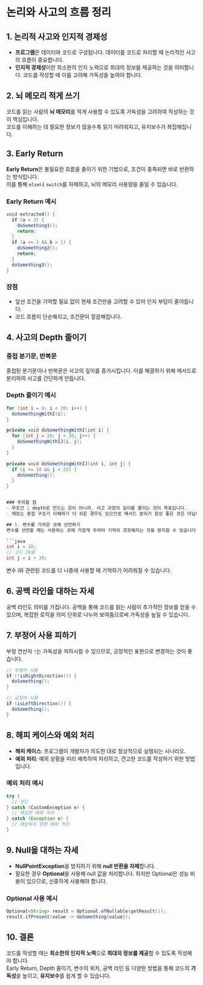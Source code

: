 # 논리와 사고의 흐름 정리

## 1. 논리적 사고와 인지적 경제성
- **프로그램**은 데이터와 코드로 구성됩니다. 데이터를 코드로 처리할 때 논리적인 사고의 흐름이 중요합니다.
- **인지적 경제성**이란 최소한의 인지 노력으로 최대의 정보를 제공하는 것을 의미합니다. 코드를 작성할 때 이를 고려해 가독성을 높여야 합니다.

## 2. 뇌 메모리 적게 쓰기
코드를 읽는 사람의 **뇌 메모리**를 적게 사용할 수 있도록 가독성을 고려하여 작성하는 것이 핵심입니다.  
코드를 이해하는 데 필요한 정보가 많을수록 읽기 어려워지고, 유지보수가 복잡해집니다.

## 3. Early Return
**Early Return**은 불필요한 흐름을 줄이기 위한 기법으로, 조건이 충족되면 바로 반환하는 방식입니다.  
이를 통해 `else`나 `switch`를 자제하고, 뇌의 메모리 사용량을 줄일 수 있습니다.

### Early Return 예시
```java
void extracted() {
  if (a > 3) {
    doSomething1();
    return;
  }
  if (a <= 3 && b > 1) {
    doSomething2();
    return;
  }
  doSomething3();
}
```
### 장점
- 앞선 조건을 기억할 필요 없이 현재 조건만을 고려할 수 있어 인지 부담이 줄어듭니다.
- 코드 흐름이 단순해지고, 조건문이 깔끔해집니다.

## 4. 사고의 Depth 줄이기
### 중첩 분기문, 반복문
중첩된 분기문이나 반복문은 사고의 깊이를 증가시킵니다. 이를 해결하기 위해 메서드로 분리하여 사고를 간단하게 만듭니다.

### Depth 줄이기 예시
```java
for (int i = 0; i < 20; i++) {
  doSomethingWithI(i);
}

private void doSomethingWithI(int i) {
  for (int j = 20; j < 30; j++) {
    doSomethingWithIJ(i, j);
  }
}

private void doSomethingWithIJ(int i, int j) {
  if (i >= 10 && j < 25) {
    doSomething();
  }
}


### 주의할 점
- 무조건 1 depth로 만드는 것이 아니라, 사고 과정의 깊이를 줄이는 것이 목표입니다.
- 때로는 중첩 구조가 이해하기 더 쉬운 경우도 있으므로 메서드 분리가 항상 좋은 것은 아닙니다.

## 5. 변수를 가까운 곳에 선언하기
변수를 선언할 때는 사용하는 곳에 가깝게 두어야 기억이 흐릿해지는 것을 방지할 수 있습니다.

```java
int i = 10;
// 코드 20줄
int j = i + 30;
```
변수 i와 관련된 코드를 더 나중에 사용할 때 기억하기 어려워질 수 있습니다.



## 6. 공백 라인을 대하는 자세
공백 라인도 의미를 가집니다. 공백을 통해 코드를 읽는 사람이 추가적인 정보를 얻을 수 있으며, 복잡한 로직을 의미 단위로 나누어 보여줌으로써 가독성을 높일 수 있습니다.

## 7. 부정어 사용 피하기
부정 연산자 `!`는 가독성을 저하시킬 수 있으므로, 긍정적인 표현으로 변경하는 것이 좋습니다.

```java
// 부정어 사용
if (!isRightDirection()) {
  doSomething();
}

// 긍정어 사용
if (isLeftDirection()) {
  doSomething();
}
```


## 8. 해피 케이스와 예외 처리
- **해피 케이스**: 프로그램이 개발자가 의도한 대로 정상적으로 실행되는 시나리오.
- **예외 처리**: 예외 상황을 미리 예측하여 처리하고, 견고한 코드를 작성하기 위한 방법입니다.

### 예외 처리 예시
```java
try {
  // 코드
} catch (CustomException e) {
  // 예상한 예외 처리
} catch (Exception e) {
  // 예상하지 못한 예외 처리
}
```

## 9. Null을 대하는 자세
- **NullPointException**을 방지하기 위해 **null 반환을 자제**합니다.
- 필요한 경우 **Optional**을 사용해 null 값을 처리합니다. 하지만 Optional은 성능 비용이 있으므로, 신중하게 사용해야 합니다.

### Optional 사용 예시
```java
Optional<String> result = Optional.ofNullable(getResult());
result.ifPresent(value -> doSomething(value));
```



## 10. 결론
코드를 작성할 때는 **최소한의 인지적 노력**으로 **최대의 정보를 제공**할 수 있도록 작성해야 합니다.  
Early Return, Depth 줄이기, 변수의 위치, 공백 라인 등 다양한 방법을 통해 코드의 **가독성**을 높이고, **유지보수**를 쉽게 할 수 있습니다.






